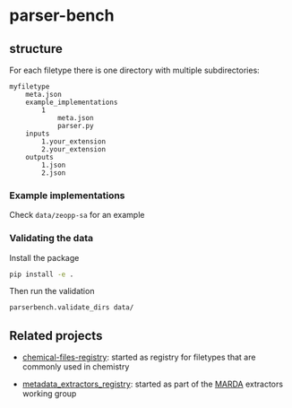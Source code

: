 # parser-bench

## structure 

For each filetype there is one directory with multiple subdirectories:

```
myfiletype
    meta.json
    example_implementations
        1
            meta.json
            parser.py
    inputs
        1.your_extension
        2.your_extension
    outputs
        1.json
        2.json
```

### Example implementations

Check `data/zeopp-sa` for an example 

### Validating the data 

Install the package

```bash 
pip install -e .
```

Then run the validation 

```bash
parserbench.validate_dirs data/
```

## Related projects

- [chemical-files-registry](https://github.com/kjappelbaum/chemical-files-registry): started as registry for filetypes that are commonly used in chemistry

- [metadata_extractors_registry](https://github.com/marda-alliance/metadata_extractors_registry): started as part of the [MARDA](http://www.marda-alliance.org/) extractors working group